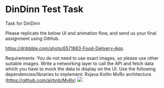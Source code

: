 # DinDinn Test Task
 Task for DinDinn 
 
Please replicate the below UI and animation flow, and send us your final assignment using GitHub.

https://dribbble.com/shots/6571883-Food-Delivery-App

Requirements:
You do not need to use exact images, so please use other suitable images.
Write a networking layer to call the API and fetch data which you have to mock the data to display on the UI.
Use the following dependencies/libraries to implement:
Rxjava
Kotlin
MvRx architecture. (https://github.com/airbnb/MvRx)
![](https://5zznly.com/NVyRz)

